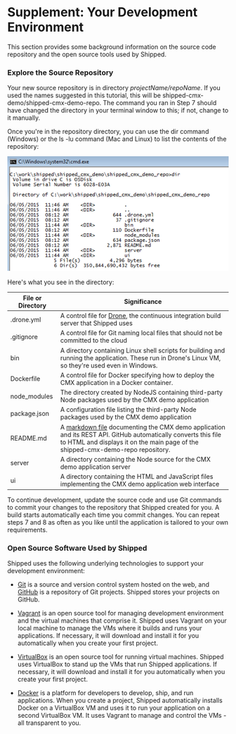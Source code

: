 # Supplement: Your Development Environment

This section provides some background information on the source code repository and the open source tools used by Shipped.

### Explore the Source Repository

Your new source repository is in directory *projectName/repoName*. If you used the names suggested in this tutorial, this will be shipped-cmx-demo/shipped-cmx-demo-repo.  The command you ran in Step 7 should have changed the directory in your terminal window to this; if not, change to it manually.

Once you're in the repository directory, you can use the dir command (Windows) or the ls -lu command (Mac and Linux) to list the contents of the repository:

![](https://github.com/CiscoCloud/Shipped-Learning-Labs/blob/master/shipped-102-cmx-project/src/posts/files/shipped-102-cmx-project/list_directory.png)

Here's what you see in the directory:

File or Directory | Significance
----------------- | ------------
.drone.yml | A control file for [Drone](https://github.com/drone/drone), the continuous integration build server that Shipped uses
.gitignore | A control file for Git naming local files that should not be committed to the cloud
bin | A directory containing Linux shell scripts for building and running the application. These run in Drone's Linux VM, so they're used even in Windows.
Dockerfile | A control file for Docker specifying how to deploy the CMX application in a Docker container.
node_modules | The directory created by NodeJS containing third-party Node packages used by the CMX demo application
package.json | A configuration file listing the third-party Node packages used by the CMX demo application
README.md | A [markdown file](https://help.github.com/articles/markdown-basics/) documenting the CMX demo application and its REST API. GitHub automatically converts this file to HTML and displays it on the main page of the shipped-cmx-demo-repo repository.
server | A directory containing the Node source for the CMX demo application server
ui | A directory containing the HTML and JavaScript files implementing the CMX demo application web interface

To continue development, update the source code and use Git commands to commit your changes to the repository that Shipped created for you.  A build starts automatically each time you commit changes.  You can repeat steps 7 and 8 as often as you like until the application is tailored to your own requirements.

### Open Source Software Used by Shipped ###

Shipped uses the following underlying technologies to support your development environment:

* [Git](https://git-scm.com/) is a source and version control system hosted on the web, and [GitHub](https://github.com/) is a repository of Git projects.  Shipped stores your projects on GitHub.

* [Vagrant](https://docs.vagrantup.com/v2/) is an open source tool for managing  development environment and the virtual machines that comprise it.  Shipped uses Vagrant on your local machine to manage the VMs where it builds and runs your applications.  If necessary, it will download and install it for you automatically when you create your first project.

* [VirtualBox](https://www.virtualbox.org/) is an open source tool for running virtual machines.  Shipped uses VirtualBox to stand up the VMs that run Shipped applications.  If necessary, it will download and install it for you automatically when you create your first project.

* [Docker](https://docs.docker.com/) is a platform for developers to develop, ship, and run applications.  When you create a project, Shipped automatically installs Docker on a VirtualBox VM and uses it to run your application on a second VirtualBox VM.  It uses Vagrant to manage and control the VMs - all transparent to you.

